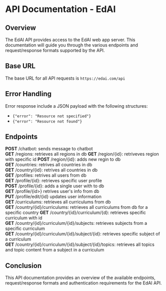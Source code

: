 # API Documentation - EdAI

## Overview

The EdAI API provides access to the EdAI web app server. This documentation will guide you through the various endpoints and request/response formats supported by the API.

## Base URL

The base URL for all API requests is `https://edai.com/api`

## Error Handling

Error response include a JSON payload with the following structures:  
* `{"error": "Resource not specified"}`
* `{"error": "Resource not found"}`

## Endpoints
__POST__ /chatbot: sends message to chatbot  
__GET__ /regions: retrieves all regions in db 
__GET__ /region/{id}: retriveves region with specific id
__POST__ /region/{id}: adds new regin to db  
__GET__ /countries: retrives all countries in db  
__GET__ /country/{id}: retrives all countries in db  
__GET__ /profiles: retrives all users from db  
__GET__ /profile/{id}: retrieves specific user profile  
__POST__ /profile/{id}: adds a single user with <id> to db  
__GET__ /profile/{id>} retrives user's info from db  
__PUT__ /profile/edit/{id} updates user information  
__GET__ /curriculums: retrieves all curriculums from db  
__GET__ /country/{id}/curriculums: retrieves all curriculums from db for a specific country 
__GET__ /country/{id}/curriculum/{d}: retrieves specific curriculum with id  
__GET__ /country/{id}/curriculum/{id}/subjects: retrieves subjects from a specific curriculum  
__GET__ /country/{id}/curriculum/{id}/subject/{id}: retrieves specific subject of a curriculum  
__GET__ /country/{id}/curriculum/{id}/subject/{id}/topics: retrieves all topics and topic content from a subject in a curriculum  

## Conclusion
This API documentation provides an overview of the available endpoints, request/response formats and authentication requirements for the EdAI API.
